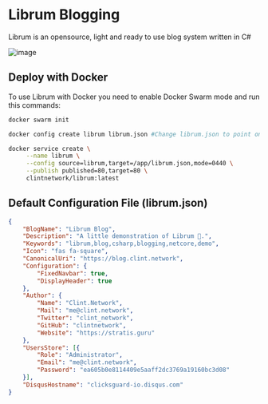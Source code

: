 # Librum Blogging

Librum is an opensource, light and ready to use blog system written in C#

![image](https://user-images.githubusercontent.com/5221349/55356726-b4355880-54cb-11e9-9bcc-7b1d60c2ff5e.png)

## Deploy with Docker

To use Librum with Docker you need to enable Docker Swarm mode and run this commands:

```bash
docker swarm init

docker config create librum librum.json #Change librum.json to point on a valid configuration file

docker service create \
     --name librum \
     --config source=librum,target=/app/librum.json,mode=0440 \
     --publish published=80,target=80 \
     clintnetwork/librum:latest
```

## Default Configuration File (librum.json)

```json
{
    "BlogName": "Librum Blog",
    "Description": "A little demonstration of Librum 🚀.",
    "Keywords": "librum,blog,csharp,blogging,netcore,demo",
    "Icon": "fas fa-square",
    "CanonicalUri": "https://blog.clint.network",
    "Configuration": {
        "FixedNavbar": true,
        "DisplayHeader": true
    },
    "Author": {
        "Name": "Clint.Network",
        "Mail": "me@clint.network",
        "Twitter": "clint_network",
        "GitHub": "clintnetwork",
        "Website": "https://stratis.guru"
    },
    "UsersStore": [{
        "Role": "Administrator",
        "Email": "me@clint.network",
        "Password": "ea605b0e8114409e5aaff2dc3769a19160bc3d08"
    }],
    "DisqusHostname": "clicksguard-io.disqus.com"
}
```
